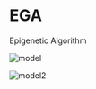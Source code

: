 # EGA
Epigenetic Algorithm


 
![model](https://user-images.githubusercontent.com/28962269/51305921-2983a800-1a0a-11e9-8335-351f3eda8e34.png)


![model2](https://user-images.githubusercontent.com/28962269/51305937-2ee0f280-1a0a-11e9-922e-5d7d5afa4030.png)
